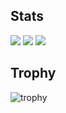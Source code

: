 ## Stats
![](http://github-profile-summary-cards.vercel.app/api/cards/repos-per-language?username=bibitto&theme=gruvbox)
![](http://github-profile-summary-cards.vercel.app/api/cards/stats?username=bibitto&theme=gruvbox)
![](http://github-profile-summary-cards.vercel.app/api/cards/productive-time?username=bibitto&theme=gruvbox&utcOffset=9)

## Trophy
![trophy](https://github-profile-trophy.vercel.app/?username=bibitto&theme=gruvbox)
